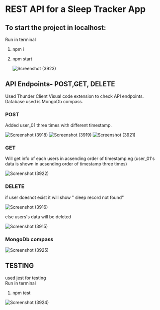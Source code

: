 # REST API for a Sleep Tracker App

## To start the project in localhost:
Run in terminal<br/>

1. npm i
2. npm start <br/>
   
   ![Screenshot (3923)](https://github.com/sakshi8299/sleep_tracker_app1/assets/78993444/1626a024-fd60-42e8-81a1-00f9f8a814a9)

## API Endpoints- POST,GET, DELETE

Used Thunder Client Visual code extension to check API endpoints.<br/>
Database used is MongoDb compass.

### POST
Added user_01 three times with different timestamp.

![Screenshot (3918)](https://github.com/sakshi8299/sleep_tracker_app1/assets/78993444/4a25b136-4d9b-43e1-b274-beefdc8ab86e)
![Screenshot (3919)](https://github.com/sakshi8299/sleep_tracker_app1/assets/78993444/4f10554a-3535-4029-bc60-f1de020673dd)
![Screenshot (3921)](https://github.com/sakshi8299/sleep_tracker_app1/assets/78993444/19d00472-644d-421a-a75a-70f4b4a218a2)


### GET
Will get info of each users in acsending order of timestamp.eg (user_01's data is shown in acsending order of timestamp three times)

![Screenshot (3922)](https://github.com/sakshi8299/sleep_tracker_app1/assets/78993444/c86aa588-dc5b-4f12-97a4-e7013ef8ad1f)


### DELETE
if user doesnot exist it will show " sleep record not found"

![Screenshot (3916)](https://github.com/sakshi8299/sleep_tracker_app1/assets/78993444/61dc4506-27bb-48db-b21c-89f5d02c0905)

else users's data will be deleted

![Screenshot (3915)](https://github.com/sakshi8299/sleep_tracker_app1/assets/78993444/24ca1b9f-4ad4-4292-8666-a4215a762bf9)

### MongoDb compass

![Screenshot (3925)](https://github.com/sakshi8299/sleep_tracker_app1/assets/78993444/12f15567-0ae3-4b46-98e0-43fe928c898c)


## TESTING
used jest for testing<br/>
Run in terminal
1. npm test
   
![Screenshot (3924)](https://github.com/sakshi8299/sleep_tracker_app1/assets/78993444/911902c5-4c35-4a43-8536-643509613648)
